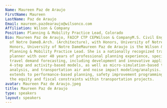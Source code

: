 ```yaml
---
Name: Maureen Paz de Araujo
FirstName: Maureen
LastName: Paz de Araujo
Email: maureen.pazdearaujo@wilsonco.com
Affiliation: Wilson & Company
Position: Planning & Mobility Practice Lead, Colorado
Bio: Maureen Paz de Araujo, FAICP CTP CEPWilson & CompanyM.S. Civil Engineering, University
  of Notre DameB.Arch. (Architecture), with Honors, University of Notre DameB.A, with
  Honors, University of Notre DameMaureen Paz de Araujo is the Wilson & Company Colorado
  Planning & Mobility Practice Lead. She is a nationally recognized transportation
  planner with over 40 years of professional planning experience, specializing in
  travel demand forecasting, including development and innovative applications of
  4-step and activity-based models, as well as micro-simulation-based traffic operations
  analysis, and transportation air and noise impact modeling/analysis. Her expertise
  extends to performance-based planning, safety improvement programming, and understanding
  the equity and fiscal constraints within transportation projects.
avatar: Maureen Paz de Araujo.jpeg
title: Maureen Paz de Araujo
type: speakers
layout: speakers
---
```

